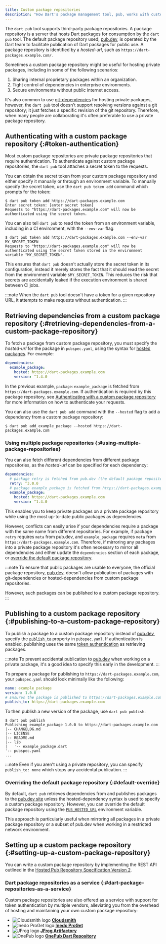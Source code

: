 ```yaml
---
title: Custom package repositories
description: "How Dart's package management tool, pub, works with custom package repositories."
---
```


The `dart pub` tool supports third-party package repositories.
A package repository is a server that hosts Dart packages
for consumption by the `dart pub` tool.
The default package repository used, [pub.dev]({{site.pub}}), 
is operated by the Dart team to 
facilitate publication of Dart packages for public use.
A package repository is identified by a
_hosted-url_, such as `https://dart-packages.example.com/`.

Sometimes a custom package repository might be useful
for hosting private packages,
including in some of the following scenarios:

1. Sharing internal proprietary packages within an organization.
2. Tight control of dependencies in enterprise environments.
3. Secure environments without public internet access.

It's also common to use [git-dependencies](/tools/pub/dependencies#git-packages) 
for hosting private packages, however, 
the `dart pub` tool doesn't support resolving versions against a git repository; 
it just fetches a specific revision of the git repository.
Therefore, when many people are collaborating
it's often preferable to use a private package repository.

## Authenticating with a custom package repository {:#token-authentication}

Most custom package repositories are
private package repositories that require authentication.
To authenticate against custom package repositories,
the `dart pub` tool attaches a secret token to the requests.

You can obtain the secret token from your custom package repository
and either specify it manually or through an environment variable.
To manually specify the secret token,
use the `dart pub token add` command
which prompts for the token:

```console
$ dart pub token add https://dart-packages.example.com
Enter secret token: [enter secret token]
Requests to "https://dart-packages.example.com" will now be authenticated using the secret token.
```

You can also tell `dart pub` to read the token from an environment variable,
including in a CI environment, with the `--env-var` flag:

```console
$ dart pub token add https://dart-packages.example.com --env-var MY_SECRET_TOKEN
Requests to "https://dart-packages.example.com" will now be authenticated using the secret token stored in the environment variable "MY_SECRET_TOKEN".
```

This ensures that `dart pub` doesn't actually 
store the secret token in its configuration, 
instead it merely stores the fact that it
should read the secret from the environment variable `$MY_SECRET_TOKEN`. 
This reduces the risk that secrets are accidentally leaked
if the execution environment is shared between CI jobs.

:::note
When the `dart pub` tool doesn't have a token for a given repository URL,
it attempts to make requests without authentication.
:::


## Retrieving dependencies from a custom package repository {:#retrieving-dependencies-from-a-custom-package-repository}

To fetch a package from custom package repository,
you must specify the _hosted-url_ for the package in `pubspec.yaml`, 
using the syntax for [hosted packages](/tools/pub/dependencies#hosted-packages).
For example:

```yaml
dependencies:
  example_package:
    hosted: https://dart-packages.example.com
    version: ^1.4.0
```

In the previous example, `package:example_package` 
is fetched from `https://dart-packages.example.com`. 
If authentication is required by this package repository, 
see [Authenticating with a custom package repository](#token-authentication)
for more information on how to authenticate your requests.

You can also use the `dart pub add` command
with the `--hosted` flag to add a dependency from a custom package repository:

```console
$ dart pub add example_package --hosted https://dart-packages.example.com
```

### Using multiple package repositories {:#using-multiple-package-repositories}

You can also fetch different dependencies
from different package repositories, 
as the _hosted-url_ can be specified for each dependency:

```yaml
dependencies:
  # package retry is fetched from pub.dev (the default package repository)
  retry: ^3.0.0
  # package example_package is fetched from https://dart-packages.example.com
  example_package:
    hosted: https://dart-packages.example.com
    version: ^1.4.0
```

This enables you to keep private packages on a private package repository
while using the most up-to-date public packages as dependencies. 

However, conflicts can easily arise if your dependencies require
a package with the same name from different repositories.
For example, if package `retry` requires `meta` from pub.dev, 
and `example_package` requires `meta` from `https://dart-packages.example.com`.
Therefore, if mirroring any packages into a private package repository 
it's often necessary to mirror all dependencies
and either update the `dependencies` section of each package, 
or [override the default package repository](#default-override).

:::note
To ensure that public packages are usable to everyone, 
the official package repository, [pub.dev]({{site.pub}}),
doesn't allow publication of packages
with git-dependencies or hosted-dependencies from custom package repositories.

However, such packages can be published to a custom package repository.
:::


## Publishing to a custom package repository {:#publishing-to-a-custom-package-repository}

To publish a package to a custom package repository
instead of [pub.dev]({{site.pub}}),
specify the 
[`publish_to`](/tools/pub/pubspec#publish_to) property in `pubspec.yaml`.
If authentication is enabled,
publishing uses the same [token authentication](#token-authentication)
as retrieving packages.

:::note
To prevent accidental publication to [pub.dev]({{site.pub}})
when working on a private package, 
it's a good idea to specify this early in the development.
:::

To prepare a package for publishing to `https://dart-packages.example.com`,
your `pubspec.yaml` should look minimally like the following:

```yaml
name: example_package
version: 1.0.0
# Ensures the package is published to https://dart-packages.example.com {:#ensures-the-package-is-published-to-https-dart-packages-example-com}
publish_to: https://dart-packages.example.com
```

To then publish a new version of the package,
use `dart pub publish`:

```console
$ dart pub publish
Publishing example_package 1.0.0 to https://dart-packages.example.com
|-- CHANGELOG.md
|-- LICENSE
|-- README.md
|-- lib
|   '-- example_package.dart
'-- pubspec.yaml
...
```

:::note
Even if you aren't using a private repository, 
you can specify `publish_to: none` 
which stops any accidental publication.
:::


### Overriding the default package repository {:#default-override}

By default, `dart pub` retrieves dependencies from and publishes packages
to the [pub.dev site]({{site.pub}})
unless the hosted-dependency syntax
is used to specify a custom package repository.
However, you can override the default package repository using the
[`PUB_HOSTED_URL`](/tools/pub/environment-variables) environment variable.

This approach is particularly useful when mirroring all packages
in a private package repository or a subset of pub.dev
when working in a restricted network environment.


## Setting up a custom package repository {:#setting-up-a-custom-package-repository}

You can write a custom package repository by implementing
the REST API outlined in the
[Hosted Pub Repository Specification Version 2][repository-spec-v2.md].

### Dart package repositories as a service {:#dart-package-repositories-as-a-service}

Custom package repositories are also offered as a service
with support for token authentication by multiple vendors,
alleviating you from the overhead of hosting and maintaining
your own custom package repository:

<ul class="cols2">
<li>
  <img src="/assets/img/tools/cloudsmith.svg" class="list-image" alt="Cloudsmith logo">
  <a href="https://help.cloudsmith.io/docs/dart-repository"><b>Cloudsmith</b></a>
</li>
<li>
  <img src="/assets/img/tools/proget.svg" class="list-image" alt="Inedo ProGet logo">
  <a href="https://docs.inedo.com/docs/proget/feeds/pub"><b>Inedo ProGet</b></a>
</li>
<li>
  <img src="/assets/img/tools/jfrog.svg" class="list-image" alt="JFrog logo">
  <a href="https://www.jfrog.com/confluence/display/JFROG/Pub+Repositories"><b>JFrog Artifactory</b></a>
</li>
<li>
  <img src="/assets/img/tools/onepub.svg" class="list-image" alt="OnePub logo">
  <a href="https://onepub.dev"><b>OnePub Dart Repository</b></a>
</li>
</ul>


[repository-spec-v2.md]: {{site.repo.dart.org}}/pub/blob/master/doc/repository-spec-v2.md